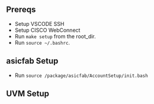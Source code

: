 
## Prereqs 

- Setup VSCODE SSH
- Setup CISCO WebConnect
- Run `make setup` from the root_dir.  
- Run `source ~/.bashrc`. 

## asicfab Setup

- Run `source /package/asicfab/AccountSetup/init.bash`

## UVM Setup 